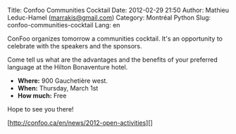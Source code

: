 Title: Confoo Communities Cocktail
Date: 2012-02-29 21:50
Author: Mathieu Leduc-Hamel (marrakis@gmail.com)
Category: Montréal Python
Slug: confoo-communities-cocktail
Lang: en

<!--:en-->

ConFoo organizes tomorrow a communities cocktail. It's an opportunity to
celebrate with the speakers and the sponsors.

Come tell us what are the advantages and the benefits of your preferred
language at the Hilton Bonaventure hotel.

-   **Where:** 900 Gauchetière west.
-   **When:** Thursday, March 1st
-   **How much:** Free

</p>
Hope to see you there!

[http://confoo.ca/en/news/2012-open-activities][]

  [http://confoo.ca/en/news/2012-open-activities]: http://confoo.ca/en/news/2012-open-activities
